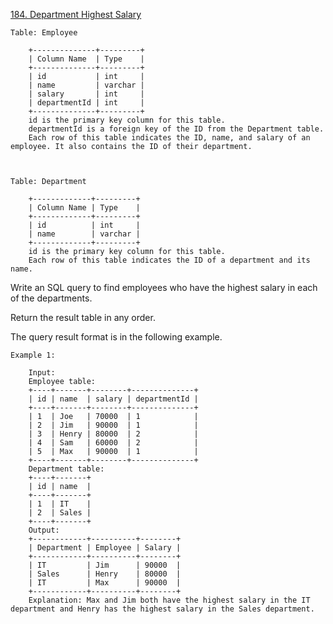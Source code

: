 <a href='https://leetcode.com/problems/department-highest-salary'>184. Department Highest Salary</a>


	Table: Employee

		+--------------+---------+
		| Column Name  | Type    |
		+--------------+---------+
		| id           | int     |
		| name         | varchar |
		| salary       | int     |
		| departmentId | int     |
		+--------------+---------+
		id is the primary key column for this table.
		departmentId is a foreign key of the ID from the Department table.
		Each row of this table indicates the ID, name, and salary of an employee. It also contains the ID of their department.

 

	Table: Department

		+-------------+---------+
		| Column Name | Type    |
		+-------------+---------+
		| id          | int     |
		| name        | varchar |
		+-------------+---------+
		id is the primary key column for this table.
		Each row of this table indicates the ID of a department and its name.

 

Write an SQL query to find employees who have the highest salary in each of the departments.

Return the result table in any order.

The query result format is in the following example.

 

	Example 1:

		Input: 
		Employee table:
		+----+-------+--------+--------------+
		| id | name  | salary | departmentId |
		+----+-------+--------+--------------+
		| 1  | Joe   | 70000  | 1            |
		| 2  | Jim   | 90000  | 1            |
		| 3  | Henry | 80000  | 2            |
		| 4  | Sam   | 60000  | 2            |
		| 5  | Max   | 90000  | 1            |
		+----+-------+--------+--------------+
		Department table:
		+----+-------+
		| id | name  |
		+----+-------+
		| 1  | IT    |
		| 2  | Sales |
		+----+-------+
		Output: 
		+------------+----------+--------+
		| Department | Employee | Salary |
		+------------+----------+--------+
		| IT         | Jim      | 90000  |
		| Sales      | Henry    | 80000  |
		| IT         | Max      | 90000  |
		+------------+----------+--------+
		Explanation: Max and Jim both have the highest salary in the IT department and Henry has the highest salary in the Sales department.

